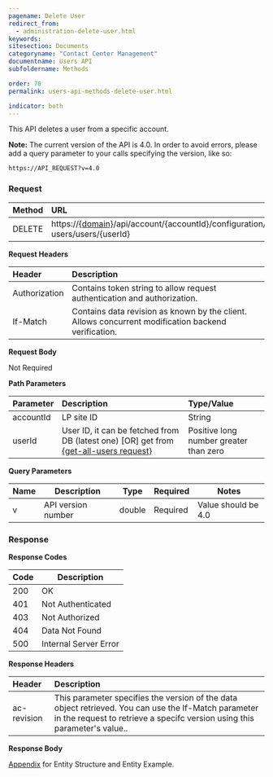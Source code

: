 ```yaml
---
pagename: Delete User
redirect_from:
  - administration-delete-user.html
keywords:
sitesection: Documents
categoryname: "Contact Center Management"
documentname: Users API
subfoldername: Methods

order: 70
permalink: users-api-methods-delete-user.html

indicator: both
---
```


This API deletes a user from a specific account.

**Note:** The current version of the API is 4.0. In order to avoid errors, please add a query parameter to your calls specifying the version, like so:

```
https://API_REQUEST?v=4.0
```

### Request

| Method|      URL|  
 |:--------  |:---  |
 |DELETE|  https://[{domain}](/agent-domain-domain-api.html)/api/account/{accountId}/configuration/le-users/users/{userId} |

**Request Headers**

 |Header         |Description  |
 |:------|        :--------  |
 |Authorization|  Contains token string to allow request authentication and authorization.  |
 |If-Match|  Contains data revision as known by the client. Allows concurrent modification backend verification.  |

**Request Body**

Not Required

**Path Parameters**

 |Parameter|  Description|  Type/Value |
 |:------    |:--------    |:--------|
 |accountId|  LP site ID|   String |
 |userId  | User ID, it can be fetched from DB (latest one) [OR] get from [{get-all-users request}](/users-api-methods-get-all-users.html) | Positive long number greater than zero |
 
**Query Parameters**

 | Name            | Description                       | Type    | Required  | Notes                                                |
 |-----------------|-----------------------------------|---------|-----------|------------------------------------------------------|
 | v               | API version number                | double  | Required  | Value should be 4.0                                  |

### Response

**Response Codes** 

| Code | Description           |
|------|-----------------------|
| 200  | OK                    |
| 401  | Not Authenticated     |
| 403  | Not Authorized        |
| 404  | Data Not Found        |
| 500  | Internal Server Error |

**Response Headers**

 |Header  |Description |
| :-------  | :-----  |
| ac-revision | This parameter specifies the version of the data object retrieved. You can use the If-Match parameter in the request to retrieve a specifc version using this parameter's value.. | 

**Response Body**

[Appendix](administration-users-appendix.html) for Entity Structure and Entity Example.
